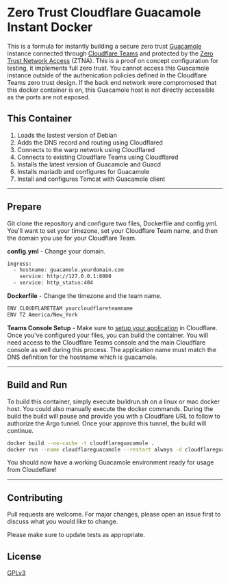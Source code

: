 # Zero Trust Cloudflare Guacamole Instant Docker

This is a formula for instantly building a secure zero trust [Guacamole](https://guacamole.apache.org) instance connected through [Cloudflare Teams](https://www.cloudflare.com/teams/remote-workforces/) and protected by the [Zero Trust Network Access](https://www.cloudflare.com/teams/zero-trust-network-access/) (ZTNA).  This is a proof on concept configuration for testing, it implements full zero trust.  You cannot access this Guacamole instance outside of the authenication policies defined in the Cloudflare Teams zero trust design.  If the back end network were compromosed that this docker container is on, this Guacamole host is not directly accessible as the ports are not exposed. 

## This Container

1. Loads the lastest version of Debian
2. Adds the DNS record and routing using Cloudflared
3. Connects to the warp network using Cloudflared
4. Connects to existing Cloudflare Teams using Cloudflared
5. Installs the latest version of Guacamole and Guacd
6. Installs mariadb and configures for Guacamole
7. Install and configures Tomcat with Guacamole client

---

## Prepare

Git clone the repository and configure two files, Dockerfile and config.yml. You'll want to set your timezone, set your Cloudflare Team name, and then the domain you use for your Cloudflare Team.

**config.yml** - Change your domain.
```bash
ingress:
  - hostname: guacamole.yourdomain.com
    service: http://127.0.0.1:8080
  - service: http_status:404
```

**Dockerfile** - Change the timezone and the team name.
```bash
ENV CLOUDFLARETEAM yourcloudflareteamname
ENV TZ America/New_York
```


**Teams Console Setup** - Make sure to [setup your application](https://developers.cloudflare.com/cloudflare-one/applications/configure-apps/self-hosted-apps) in Cloudflare.
Once you've configured your files, you can build the container.  You will need access to the Cloudflare Teams console and the main Cloudflare console as well during this process.  The application name must match the DNS definition for the hostname which is guacamole.

---
## Build and Run
To build this container, simply execute buildrun.sh on a linux or mac docker host. You could also manually execute the docker commands.  During the build the build will pause and provide you with a Cloudflare URL to follow to authorize the Argo tunnel.  Once your approve this tunnel, the build will continue.

```bash
docker build --no-cache -t cloudflareguacamole .
docker run --name cloudflareguacamole --restart always -d cloudflareguacamole
```

You should now have a working Guacamole environment ready for usage from Cloudeflare!  


---
## Contributing
Pull requests are welcome. For major changes, please open an issue first to discuss what you would like to change.

Please make sure to update tests as appropriate.

## License
[GPLv3](https://choosealicense.com/licenses/agpl-3.0/)